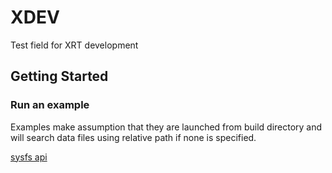 # XDEV
Test field for XRT development

## Getting Started

### Run an example

Examples make assumption that they are launched from build directory and will search data files using relative path if none is specified.

[sysfs api](./xdev/xrt/examples/hal/sysfs/README.md)